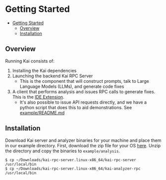 # Getting Started

- [Getting Started](#getting-started)
  - [Overview](#overview)
  - [Installation](#installation)

## Overview

Running Kai consists of:

1. Installing the Kai dependencies
1. Launching the backend Kai RPC Server
   - This is the component that will construct prompts,
     talk to Large Language Models (LLMs), and generate code fixes
1. A client that performs analysis and issues RPC calls to generate fixes. This is the [IDE Extension](https://github.com/konveyor/editor-extension).
   - It's also possible to issue API requests directly, and we have a python
     script that does this to aid demonstrations. See
     [example/README.md](/example/README.md)

## Installation
Download Kai server and analyzer binaries for your machine and place them in
our example directory. First, download the zip file for your OS
[here](https://github.com/konveyor/kai/releases/tag/v0.0.1). Unzip the
directory and copy the binaries to `example/analysis`.
```
$ cp ~/Downloads/kai-rpc-server.linux-x86_64/kai-rpc-server /usr/local/bin
$ cp ~/Downloads/kai-rpc-server.linux-x86_64/kai-analyzer-rpc /usr/local/bin
```
